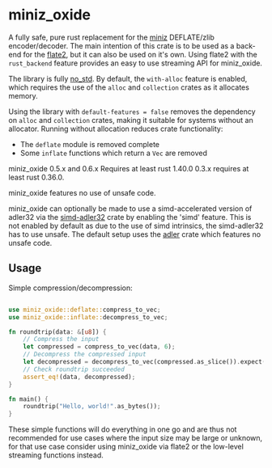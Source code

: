 # miniz_oxide

A fully safe, pure rust replacement for the [miniz](https://github.com/richgel999/miniz) DEFLATE/zlib encoder/decoder.
The main intention of this crate is to be used as a back-end for the [flate2](https://github.com/alexcrichton/flate2-rs), but it can also be used on it's own. Using flate2 with the ```rust_backend``` feature provides an easy to use streaming API for miniz_oxide.

The library is fully [no_std](https://docs.rust-embedded.org/book/intro/no-std.html). By default, the `with-alloc` feature is enabled, which requires the use of the `alloc` and `collection` crates as it allocates memory.

Using the library with `default-features = false` removes the dependency on `alloc`
and `collection` crates, making it suitable for systems without an allocator.
Running without allocation reduces crate functionality:

- The `deflate` module is removed complete
- Some `inflate` functions which return a `Vec` are removed

miniz_oxide 0.5.x and 0.6.x Requires at least rust 1.40.0 0.3.x requires at least rust 0.36.0.

miniz_oxide features no use of unsafe code.

miniz_oxide can optionally be made to use a simd-accelerated version of adler32 via the [simd-adler32](https://crates.io/crates/simd-adler32) crate by enabling the 'simd' feature. This is not enabled by default as due to the use of simd intrinsics, the simd-adler32 has to use unsafe. The default setup uses the [adler](https://crates.io/crates/adler) crate which features no unsafe code.

## Usage
Simple compression/decompression:
```rust

use miniz_oxide::deflate::compress_to_vec;
use miniz_oxide::inflate::decompress_to_vec;

fn roundtrip(data: &[u8]) {
    // Compress the input
    let compressed = compress_to_vec(data, 6);
    // Decompress the compressed input
    let decompressed = decompress_to_vec(compressed.as_slice()).expect("Failed to decompress!");
    // Check roundtrip succeeded
    assert_eq!(data, decompressed);
}

fn main() {
    roundtrip("Hello, world!".as_bytes());
}

```
These simple functions will do everything in one go and are thus not recommended for use cases where the input size may be large or unknown, for that use case consider using miniz_oxide via flate2 or the low-level streaming functions instead.
